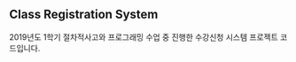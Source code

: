 Class Registration System
-------------------------

2019년도 1학기 절차적사고와 프로그래밍 수업 중 진행한 수강신청 시스템 프로젝트 코드입니다.
